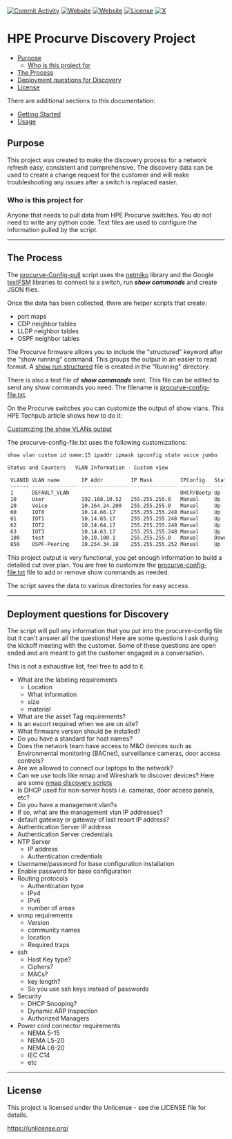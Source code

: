 [![Commit Activity](https://img.shields.io/github/commit-activity/m/rikosintie/Discovery)](https%3A%2F%2Fgithub.com%2Frikosintie%2FDiscovery)
[![Website](https://img.shields.io/badge/Works_with-Procurve-blue)](https://github.com/rikosintie/CookBook)
[![Website](https://img.shields.io/badge/Blog-Visit-blue)](https://mwhubbard.blogspot.com)
[![License](https://img.shields.io/github/license/rikosintie/Discovery?color=0096FF)](https://github.com/rikosintie/Discovery)
[![X](https://img.shields.io/twitter/follow/rikosintie?style=social&logo=x)](https://twitter.com/rikosintie)

# HPE Procurve Discovery Project<!-- omit from toc -->

- [Purpose](#purpose)
  - [Who is this project for](#who-is-this-project-for)
- [The Process](#the-process)
- [Deployment questions for Discovery](#deployment-questions-for-discovery)
- [License](#license)

There are additional sections to this documentation:

- [Getting Started](https://github.com/rikosintie/Discovery/blob/main/Getting_Started.md)<!-- omit from toc -->
- [Usage](https://github.com/rikosintie/Discovery/blob/main/usage.md)

## Purpose

This project was created to make the discovery process for a network refresh easy, consistent and comprehensive. The discovery data can be used to create a change request for the customer and will make troubleshooting any issues after a switch is replaced easier.

### Who is this project for

Anyone that needs to pull data from HPE Procurve switches. You do not need to write any python code. Text files are used to configure the information pulled by the script.

----------------------------------------------------------------

## The Process

The [procurve-Config-pull](https://github.com/rikosintie/Discovery/blob/main/procurve_Config_pull.py) script uses the [netmiko](https://github.com/ktbyers/netmiko) library and the Google [textFSM](https://github.com/networktocode/ntc-templates/tree/master) libraries to connect to a switch, run ***show commands*** and create JSON files.

Once the data has been collected, there are helper scripts that create:

- port maps
- CDP neighbor tables
- LLDP neighbor tables
- OSPF neighbor tables

The Procurve firmware allows you to include the "structured" keyword after the "show running" command. This groups the output in an easier to read format. A [show run structured](https://github.com/rikosintie/Discovery/blob/main/Running/Procurve-2920-24-running-config.txt) file is created in the "Running" directory.

There is also a text file of ***show commands*** sent. This file can be edited to send any show commands you need. The filename is [procurve-config-file.txt](https://github.com/rikosintie/Discovery/blob/main/procurve-config-file.txt).

On the Procurve switches you can customize the output of show vlans. This HPE Techpub article shows how to do it:

[Customizing the show VLANs output](https://techhub.hpe.com/eginfolib/networking/docs/switches/K-KA-KB/15-18/atmg/content/ch01s06.html)

The procurve-config-file.txt uses the following customizations:

```bash
show vlan custom id name:15 ipaddr ipmask ipconfig state voice jumbo

Status and Counters - VLAN Information - Custom view

 VLANID VLAN name       IP Addr         IP Mask         IPConfig   State Voice Jumbo
 ------ --------------- --------------- --------------- ---------- ----- ----- -----
 1      DEFAULT_VLAN                                    DHCP/Bootp Up    No    No
 10     User            192.168.10.52   255.255.255.0   Manual     Up    No    No
 20     Voice           10.164.24.200   255.255.255.0   Manual     Up    Yes   No
 60     IOT0            10.14.66.17     255.255.255.248 Manual     Up    No    No
 61     IOT1            10.14.65.17     255.255.255.248 Manual     Up    No    No
 62     IOT2            10.14.64.17     255.255.255.248 Manual     Up    No    No
 63     IOT3            10.14.63.17     255.255.255.248 Manual     Up    No    No
 100    test            10.10.100.1     255.255.255.0   Manual     Down  No    No
 850    OSPF-Peering    10.254.34.18    255.255.255.252 Manual     Up    No    No
```

This project output is very functional, you get enough information to build a detailed cut over plan. You are free to customize the [procurve-config-file.txt](https://github.com/rikosintie/Discovery/blob/main/procurve-config-file.txt) file to add or remove show commands as needed.

The script saves the data to various directories for easy access.

----------------------------------------------------------------

## Deployment questions for Discovery

The script will pull any information that you put into the procurve-config file but it can't answer all the questions! Here are some questions I ask during the kickoff meeting with the customer. Some of these questions are open ended and are meant to get the customer engaged in a conversation.

This is not a exhaustive list, feel free to add to it.

- What are the labeling requirements
  - Location
  - What information
  - size
  - material
- What are the asset Tag requirements?
- Is an escort required when we are on site?
- What firmware version should be installed?
- Do you have a standard for host names?
- Does the network team have access to M&O devices such as Environmental monitoring (BACnet), surveillance cameras, door access controls?
- Are we allowed to connect our laptops to the network?
- Can we use tools like nmap and Wireshark to discover devices? Here are some [nmap discovery scripts](https://github.com/rikosintie/nmap-python)
- Is DHCP used for non-server hosts i.e. cameras, door access panels, etc?
- Do you have a management vlan?s
- If so, what are the management vlan IP addresses?
- default gateway or gateway of last resort IP address?
- Authentication Server IP address
- Authentication Server credentials
- NTP Server
  - IP address
  - Authentication credentials
- Username/password for base configuration installation
- Enable password for base configuration
- Routing protocols
  - Authentication type
  - IPv4
  - IPv6
  - number of areas
- snmp requirements
  - Version
  - community names
  - location
  - Required traps
- ssh
  - Host Key type?
  - Ciphers?
  - MACs?
  - key length?
  - So you use ssh keys instead of passwords
- Security
  - DHCP Snooping?
  - Dynamic ARP Inspection
  - Authorized Managers
- Power cord connector requirements
  - NEMA 5-15
  - NEMA L5-20
  - NEMA L6-20
  - IEC C14
  - etc

----------------------------------------------------------------

## License

This project is licensed under the Unlicense - see the LICENSE file for details.

<https://unlicense.org/>
